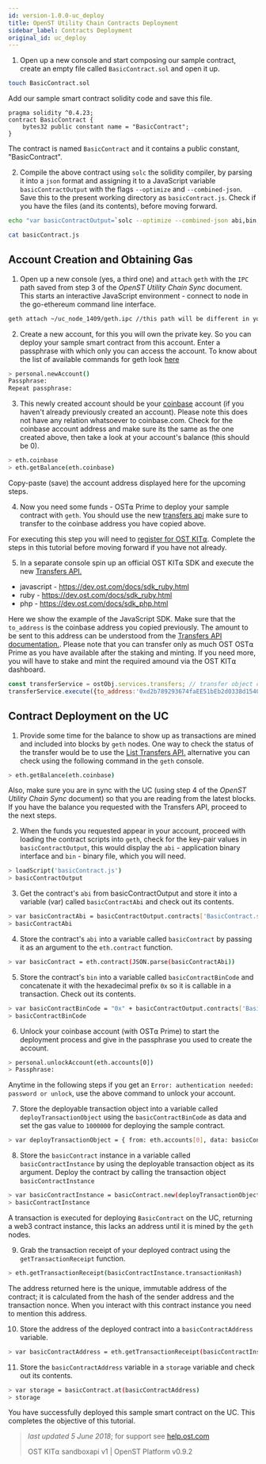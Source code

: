 ```yaml
---
id: version-1.0.0-uc_deploy
title: OpenST Utility Chain Contracts Deployment 
sidebar_label: Contracts Deployment
original_id: uc_deploy
---
```


1. Open up a new console and start composing our sample contract, create an empty file called `BasicContract.sol` and open it up.

```bash
touch BasicContract.sol
```
Add our sample smart contract solidity code and save this file. 

```solidity
pragma solidity ^0.4.23;
contract BasicContract {
	bytes32 public constant name = "BasicContract";
}
```
The contract is named `BasicContract` and it contains a public constant, "BasicContract".

2. Compile the above contract using `solc` the solidity compiler, by parsing it into a `json` format and assigning it to a JavaScript variable `basicContractOutput` with the flags `--optimize` and `--combined-json`. Save this to the present working directory as `basicContract.js`. Check if you have the files (and its contents), before moving forward.

```bash
echo "var basicContractOutput=`solc --optimize --combined-json abi,bin,interface BasicContract.sol`" > basicContract.js

cat basicContract.js
```

## Account Creation and Obtaining Gas

1. Open up a new console (yes, a third one) and `attach` `geth` with the `IPC` path saved from step 3 of the _OpenST Utility Chain Sync_ document. This starts an interactive JavaScript environment - connect to node in the go-ethereum command line interface.

```bash
geth attach ~/uc_node_1409/geth.ipc //this path will be different in your case
```

2. Create a new account, for this you will own the private key. So you can deploy your sample smart contract from this account. Enter a passphrase with which only you can access the account. To know about the list of available commands for geth look [here](https://ethereum.stackexchange.com/questions/28703/full-list-of-geth-terminal-commands)

```bash
> personal.newAccount()
Passphrase:
Repeat passphrase:
```

3. This newly created account should be your [coinbase](https://github.com/ethereum/wiki/wiki/JavaScript-API#web3ethcoinbase) account (if you haven't already previously created an account). Please note this does not have any relation whatsoever to coinbase.com. Check for the coinbase account address and make sure its the same as the one created above, then take a look at your account's balance (this should be 0).

```bash
> eth.coinbase
> eth.getBalance(eth.coinbase)
```
Copy-paste (save) the account address displayed here for the upcoming steps.

4. Now you need some funds - OST⍺ Prime to deploy your sample contract with `geth`. You should use the new [transfers api](https://dev.ost.com/docs/api_transfers_create.html)
make sure to transfer to the coinbase address you have copied above.

For executing this step you will need to [register for OST KIT⍺](https://dev.ost.com/docs/kit.html). Complete the steps in this tutorial before moving forward if you have not already.

5. In a separate console spin up an official OST KIT⍺ SDK and execute the new [Transfers API.](https://dev.ost.com/docs/api_transfers_create.html)
* javascript - https://dev.ost.com/docs/sdk_ruby.html
* ruby - https://dev.ost.com/docs/sdk_ruby.html
* php - https://dev.ost.com/docs/sdk_php.html

Here we show the example of the JavaScript SDK. Make sure that the `to_address` is the coinbase address you copied previously. The amount to be sent to this address can be understood from the [Transfers API documentation.](https://dev.ost.com/docs/api_transfers_create.html#amount). Please note that you can transfer only as much OST OST⍺ Prime as you have available after the staking and minting. If you need more, you will have to stake and mint the required amound via the OST KIT⍺ dashboard. 

```javascript
const transferService = ostObj.services.transfers; // transfer object creation
transferService.execute({to_address:'0xd2b789293674faEE51bEb2d0338d15401dEbfdE3', amount:1000000000000000000}).then(function(res) { console.log(JSON.stringify(res)); }).catch(function(err) { console.log(JSON.stringify(err)); }); //here the address will be the coinbase address you copied.

```

## Contract Deployment on the UC

1. Provide some time for the balance to show up as transactions are mined and included into blocks by `geth` nodes. One way to check the status of the transfer would be to use the [List Transfers API.](https://dev.ost.com/docs/api_transfers_list.html) alternative you can check using the following command in the `geth` console.

```bash
> eth.getBalance(eth.coinbase)
```
Also, make sure you are in sync with the UC (using step 4 of the _OpenST Utility Chain Sync_ document) so that you are reading from the latest blocks. If you have the balance you requested with the Transfers API, proceed to the next steps. 


2. When the funds you requested appear in your account, proceed with loading the contract scripts into `geth`, check for the key-pair values in `basicContractOutput`, this would display the `abi` - application binary interface and `bin` - binary file, which you will need.

```bash
> loadScript('basicContract.js')
> basicContractOutput
```

3. Get the contract's `abi` from basicContractOutput and store it into a variable (var) called `basicContractAbi` and check out its contents.

```bash
> var basicContractAbi = basicContractOutput.contracts['BasicContract.sol:BasicContract'].abi
> basicContractAbi
```

4. Store the contract's `abi` into a variable called `basicContract` by passing it as an argument to the `eth.contract` function.

```bash
> var basicContract = eth.contract(JSON.parse(basicContractAbi))
```

5. Store the contract's `bin` into a variable called `basicContractBinCode` and concatenate it with the hexadecimal prefix `0x` so it is callable in a transaction. Check out its contents.

```bash
> var basicContractBinCode = "0x" + basicContractOutput.contracts['BasicContract.sol:BasicContract'].bin
> basicContractBinCode
```

6. Unlock your coinbase account (with OST⍺ Prime) to start the deployment process and give in the passphrase you used to create the account.

```bash
> personal.unlockAccount(eth.accounts[0])
> Passphrase:
```

Anytime in the following steps if you get an `Error: authentication needed: password or unlock`, use the above command to unlock your account.

7. Store the deployable transaction object into a variable called `deployTransactionObject` using the `basicContractBinCode` as data and set the gas value to `1000000` for deploying the sample contract.

```bash
> var deployTransactionObject = { from: eth.accounts[0], data: basicContractBinCode, gas: 200000 }
```

8. Store the `basicContract` instance in a variable called `basicContractInstance` by using the deployable transaction object as its argument. Deploy the contract by calling the transaction object `basicContractInstance`

```bash
> var basicContractInstance = basicContract.new(deployTransactionObject)
> basicContractInstance
```

A transaction is executed for deploying `BasicContract` on the UC, returning a web3 contract instance, this lacks an address until it is mined by the `geth` nodes.

9. Grab the transaction receipt of your deployed contract using the `getTransactionReceipt` function.

```bash
> eth.getTransactionReceipt(basicContractInstance.transactionHash)
```
The address returned here is the unique, immutable address of the contract; it is calculated from the hash of the sender address and the transaction nonce. When you interact with this contract instance you need to mention this address.

10. Store the address of the deployed contract into a `basicContractAddress` variable.

```bash
> var basicContractAddress = eth.getTransactionReceipt(basicContractInstance.transactionHash).contractAddress
```

11. Store the `basicContractAddress` variable in a `storage` variable and check out its contents.

```bash
> var storage = basicContract.at(basicContractAddress)
> storage
```

You have successfully deployed this sample smart contract on the UC. This completes the objective of this tutorial.

>_last updated 5 June 2018_; for support see [<u>help.ost.com</u>](https://help.ost.com)
>
> OST KIT⍺ sandboxapi v1 | OpenST Platform v0.9.2
